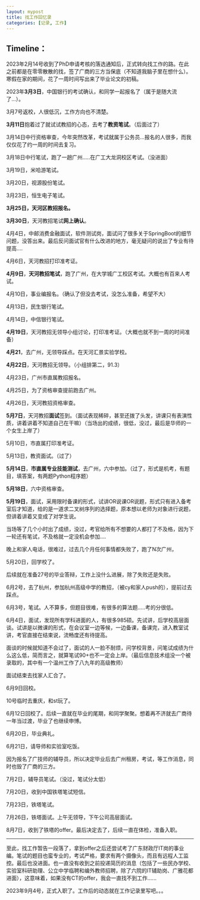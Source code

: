 ```yaml
---
layout: mypost
title: 找工作回忆录
categories: [记录, 工作]
---
```


## Timeline：

2023年2月14号收到了PhD申请考核的落选通知后，正式转向找工作的路。在此之前都是在零零散散的找，签了广商的三方当保底（不知道我脑子里在想什么）。寒假在家的期间，花了一周时间写出来了毕业论文的初稿。

2023年**3月3日**，中国银行的考试确认，和同学一起报名了（属于是随大流了...）。

3月7号返校，人很低沉，工作方向也不清楚。

**3月11日**抱着过了就试试教招的心态，去考了**教资笔试**。（后面过了）

3月14日中行资格审查，今年突然改革，考试就属于公务员...报名的人很多，而我仅仅花了约一周的时间去复习。

3月18日中行笔试，跑了一趟广州.....在广工大龙洞校区考试。（没进面）

3月19日，米哈游笔试。

3月20日，视源股份笔试。

3月23日，恒生电子笔试。

**3月25日，天河区教招报名。**

**3月30日**，天河教招笔试**网上确认**。

4月4日，中邮消费金融面试，软件测试岗，面试问了很多关于SpringBoot的细节问题，没答出来。最后反问面试官有什么改进的地方，毫无疑问的说出了专业有待提高....

4月6日，天河教招打印准考证。

**4月9日**，**天河教招笔试**，跑了广州，在大学城广工校区考试。大概也有百来人考试。

4月10日，事业编报名。（确认了但没去考试，没怎么准备，希望不大）

4月13日，民生银行笔试。

4月14日，中信银行笔试。

**4月19日**，天河教招无领导小组讨论，打印准考证。（大概也就不到一周的时间准备）

**4月21**，去广州，无领导踩点。在天河汇景实验学校。

**4月22日**，天河教招无领导。（小组排第二，91.3）

4月23日，广州市直属教招报名。

4月25日，为了资格审查提前跑去广州。

4月26日，天河教招资格审查。

**5月7日**，天河教招**面试**签到。（面试表现稀碎，甚至还拨了头发，讲课只有表演性质，讲着讲着不知道自己在干嘛）（当场出的成绩，很低，没过，最后是华师的一个女生上岸了）

5月10日，市直属打印准考证。

5月13日，教资面试。（过了）

**5月14日**，**市直属专业技能测试**，去广州，六中参加。（过了，形式是机考，有题目，填答案，有两题Python程序题）

**5月18日**，六中资格审查。

**5月19日**，面试，采用限时备课的形式，试讲OR说课OR说题，形式只有进入备考室后才知道，给的是一道求二叉树序列的选择题，原本想以老师为对象进行说题，但讲着讲着又变成了对学生说。

当场等了几个小时出了成绩，没过，考官给所有不想要的人都打了不及格，因为下一轮还有笔试，不及格就一定没机会参加....

晚上和家人电话，很难过，过去几个月任何事情都失败了，跑了N次广州，

5月20日，回学校了。

后续就在准备27号的毕业答辩，工作上没什么进展，除了失败还是失败。

6月2号，去了杭州，参加杭州高级中学的教招，（被cy和家人push的），提前过去踩点。

6月3号，笔试。人不算多，但题目很难，有很多的算法题.....考的分很低。

6月4日，面试，发现所有学科进面的人，有很多985硕。先试讲，后学校高层面谈。试讲是以微课的形式，在会议室一边等候，一边备课，备课完，进入教室试讲，考官直接在结束说，流畅度还有待提高。

面谈的时候就知道不会过了，面试的人一脸不耐烦，问学校背景，问笔试成绩为什么这么低，简而言之，就算笔试90+也不一定会上岸。（最后信息技术组没一个被录取的，其中有一个温州工作了八九年的高级教师）

面试结束去找家人汇合了。

6月9日回校。

10号临时去重庆，和st玩了。

6月12日回校了。后续一直就在毕业的尾期，和同学聚聚。想着再不济就去广商待一年当过渡，毕业了也继续申博。

6月20日，毕业典礼。

6月21日，请导师和实验室吃饭。

因为报名了广技师的辅导员，所以决定毕业后去广州租房，考试，等工作消息，同时也毁了广商的三方。

7月2日，辅导员笔试。（没过，笔试分太低）

7月20日，收到中国铁塔笔试短信。

7月23日，铁塔笔试。

7月26日，铁塔面试。上午无领导，下午公司高层面试。

8月7日，收到了铁塔的offer。最后决定去了，后续一直在体检，准备入职。

----

至此，找工作暂告一段落了，拿到offer之后还尝试考了广东财政厅IT岗的事业编。笔试的题目也蛮专业的，考试严格，要求有两个摄像头，而且有远程人工监控。最后也没进面。也一直没有收到之前投递简历的消息（包括了一些民办学校、实验室科研助理、公立中学临聘和编外教师招聘，除了六院的IT辅助岗、广雅花都进面），这意味着，如果没有CT的offer，我会一直找不到工作......

2023年9月4号，正式入职了。工作后的动态就在工作记录里写吧。。。